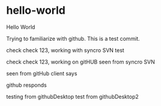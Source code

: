 # hello-world
Hello World

Trying to familiarize with github. This is a test commit.

check check 123, working with syncro SVN
test

check check 123, working on gitHUB
seen from syncro SVN

seen from gitHub
client says

github responds


testing from githubDesktop
test from githubDesktop2